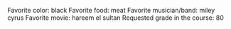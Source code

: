 Favorite color: black
Favorite food: meat
Favorite musician/band: miley cyrus
Favorite movie: hareem el sultan
Requested grade in the course: 80
